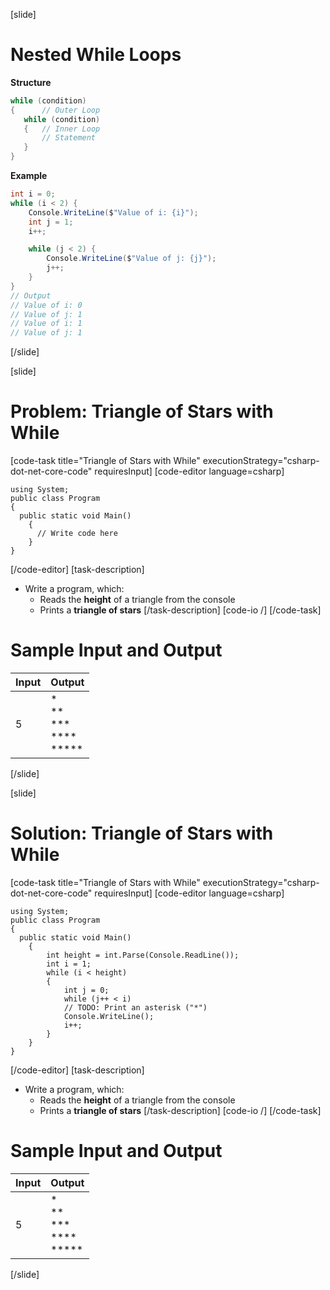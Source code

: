 [slide]
# Nested While Loops
**Structure**

```csharp
while (condition) 
{      // Outer Loop 
   while (condition) 
   {   // Inner Loop
       // Statement
   }
}
```
**Example**

```csharp
int i = 0;
while (i < 2) {
    Console.WriteLine($"Value of i: {i}");
    int j = 1;
    i++;

    while (j < 2) {
        Console.WriteLine($"Value of j: {j}");
        j++;
    }
}
// Output
// Value of i: 0 
// Value of j: 1 
// Value of i: 1 
// Value of j: 1 
```
[/slide]

[slide]
# Problem: Triangle of Stars with While
[code-task title="Triangle of Stars with While" executionStrategy="csharp-dot-net-core-code" requiresInput]
[code-editor language=csharp]
```
using System;
public class Program
{
  public static void Main()
    {
      // Write code here
    }
}
```
[/code-editor]
[task-description]
- Write a program, which:
    - Reads the **height** of a triangle from the console
    - Prints a **triangle of stars**
[/task-description]
[code-io /]
[/code-task]
# Sample Input and Output
|Input|Output|
|-----|------|
|5|\*<br>\*\*<br>\*\*\*<br>\*\*\*\*<br>\*\*\*\*\*|
[/slide]

[slide]
# Solution: Triangle of Stars with While
[code-task title="Triangle of Stars with While" executionStrategy="csharp-dot-net-core-code" requiresInput]
[code-editor language=csharp]
```
using System;
public class Program
{
  public static void Main()
    {
        int height = int.Parse(Console.ReadLine());
        int i = 1;
        while (i < height)
        {
            int j = 0;
            while (j++ < i) 
            // TODO: Print an asterisk ("*")
            Console.WriteLine();
            i++;
        }
    }
}
```
[/code-editor]
[task-description]
- Write a program, which:
    - Reads the **height** of a triangle from the console
    - Prints a **triangle of stars**
[/task-description]
[code-io /]
[/code-task]
# Sample Input and Output
|Input|Output|
|-----|------|
|5|\*<br>\*\*<br>\*\*\*<br>\*\*\*\*<br>\*\*\*\*\*|
[/slide]
